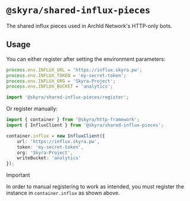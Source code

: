 # `@skyra/shared-influx-pieces`

The shared influx pieces used in ArchId Network's HTTP-only bots.

## Usage

You can either register after setting the environment parameters:

```typescript
process.env.INFLUX_URL = 'https://influx.skyra.pw';
process.env.INFLUX_TOKEN = 'my-secret-token';
process.env.INFLUX_ORG = 'Skyra-Project';
process.env.INFLUX_BUCKET = 'analytics';

import '@skyra/shared-influx-pieces/register';
```

Or register manually:

```typescript
import { container } from '@skyra/http-framework';
import { InfluxClient } from '@skyra/shared-influx-pieces';

container.influx = new InfluxClient({
	url: 'https://influx.skyra.pw',
	token: 'my-secret-token',
	org: 'Skyra-Project',
	writeBucket: 'analytics'
});
```

> [!IMPORTANT]
> In order to manual registering to work as intended, you must register the instance in `container.influx` as shown above.
